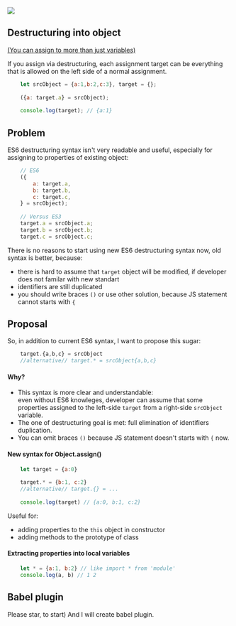 [![](http://truejs.com/content/images/2016/07/destructuring-1.png)](http://exploringjs.com/es6/ch_destructuring.html)

Destructuring into object
-------------------------

[(You can assign to more than just variables)](http://exploringjs.com/es6/ch_destructuring.html#sec_assignment-targets)

If you assign via destructuring, each assignment target can be everything that is allowed on the left side of a normal assignment.
```js
	let srcObject = {a:1,b:2,c:3}, target = {};     
	
	({a: target.a} = srcObject);  
	
	console.log(target); // {a:1}
```
## Problem

ES6 destructuring syntax isn't very readable and useful, especially for assigning to properties of existing object:
```js
	// ES6
	({
	    a: target.a,
	    b: target.b,
	    c: target.c,
	} = srcObject);
	
	// Versus ES3
	target.a = srcObject.a;
	target.b = srcObject.b;
	target.c = srcObject.c;
```
There is no reasons to start using new ES6 destructuring syntax now, old syntax is better, because:
- there is hard to assume that `target` object will be modified, if developer does not familar with new standart
- identifiers are still duplicated
- you should write braces `()` or use other solution, because JS statement cannot starts with `{`

## Proposal

So, in addition to current ES6 syntax, I want to propose this sugar:
```js
	target.{a,b,c} = srcObject
	//alternative// target.* = srcObject{a,b,c}
```
#### Why?
+ This syntax is more clear and understandable:    
  even without ES6 knowleges, developer can assume that some properties assigned to the left-side `target` from a right-side `srcObject` variable.
+ The one of destructuring goal is met: full elimination of identifiers duplication.
+ You can omit braces `()` because JS statement doesn't starts with `{` now.  

#### New syntax for Object.assign()
```js
	let target = {a:0}
	
	target.* = {b:1, c:2}
	//alternative// target.{} = ...
	
	console.log(target) // {a:0, b:1, c:2}	
```
Useful for:

+ adding properties to the `this` object in constructor
+ adding methods to the prototype of class
	
#### Extracting properties into local variables
```js
	let * = {a:1, b:2} // like import * from 'module'
	console.log(a, b) // 1 2
```

## Babel plugin
Please star, to start) And I will create babel plugin. 

